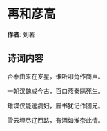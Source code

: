 # 再和彦高

**作者**: 刘著

## 诗词内容

否泰由来在岁星，谁听叩角作商声。

一朝汉魏成今古，百口燕秦隔死生。

雉堞仅能逃病妇，雁书犹记作团兄。

雪云埋尽辽西路，有酒如淮奈此情。

